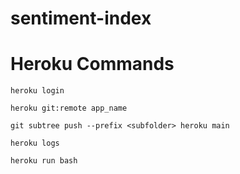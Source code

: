 # sentiment-index

# Heroku Commands

`heroku login`

`heroku git:remote app_name`

`git subtree push --prefix <subfolder> heroku main`

`heroku logs`

`heroku run bash`
